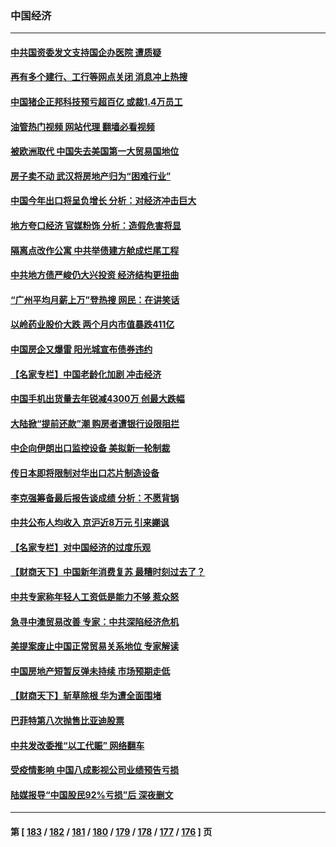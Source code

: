 ### 中国经济
---
#### [中共国资委发文支持国企办医院 遭质疑](../../pages/ncid283/n13926159.md?02100445) 
#### [再有多个建行、工行等网点关闭 消息冲上热搜](../../pages/ncid283/n13926235.md?02100445) 
#### [中国猪企正邦科技预亏超百亿 或裁1.4万员工](../../pages/ncid283/n13925789.md?02100445) 
#### [油管热门视频 网站代理 翻墙必看视频](http://138.2.39.72:81/youtube.html?epic-marker?02100445)
#### [被欧洲取代 中国失去美国第一大贸易国地位](../../pages/ncid283/n13925575.md?02100445) 
#### [房子卖不动 武汉将房地产归为“困难行业”](../../pages/ncid283/n13925300.md?02100445) 
#### [中国今年出口将呈负增长 分析：对经济冲击巨大](../../pages/ncid283/n13924797.md?02100445) 
#### [地方夸口经济 官媒粉饰 分析：造假危害将显](../../pages/ncid283/n13924447.md?02100445) 
#### [隔离点改作公寓 中共举债建方舱成烂尾工程](../../pages/ncid283/n13924106.md?02100445) 
#### [中共地方债严峻仍大兴投资 经济结构更扭曲](../../pages/ncid283/n13924082.md?02100445) 
#### [“广州平均月薪上万”登热搜 网民：在讲笑话](../../pages/ncid283/n13923780.md?02100445) 
#### [以岭药业股价大跌 两个月内市值暴跌411亿](../../pages/ncid283/n13923641.md?02100445) 
#### [中国房企又爆雷 阳光城宣布债券违约](../../pages/ncid283/n13923436.md?02100445) 
#### [【名家专栏】中国老龄化加剧 冲击经济](../../pages/ncid283/n13919481.md?02100445) 
#### [中国手机出货量去年锐减4300万 创最大跌幅](../../pages/ncid283/n13923358.md?02100445) 
#### [大陆掀“提前还款”潮 购房者遭银行设限阻拦](../../pages/ncid283/n13922681.md?02100445) 
#### [中企向伊朗出口监控设备 美拟新一轮制裁](../../pages/ncid283/n13922626.md?02100445) 
#### [传日本即将限制对华出口芯片制造设备](../../pages/ncid283/n13922492.md?02100445) 
#### [李克强筹备最后报告谈成绩 分析：不愿背锅](../../pages/ncid283/n13922348.md?02100445) 
#### [中共公布人均收入 京沪近8万元 引来謿讽](../../pages/ncid283/n13922312.md?02100445) 
#### [【名家专栏】对中国经济的过度乐观](../../pages/ncid283/n13921749.md?02100445) 
#### [【财商天下】中国新年消费复苏 最糟时刻过去了？](../../pages/ncid283/n13921935.md?02100445) 
#### [中共专家称年轻人工资低是能力不够 惹众怒](../../pages/ncid283/n13921285.md?02100445) 
#### [急寻中澳贸易改善 专家：中共深陷经济危机](../../pages/ncid283/n13921153.md?02100445) 
#### [美提案废止中国正常贸易关系地位 专家解读](../../pages/ncid283/n13921230.md?02100445) 
#### [中国房地产短暂反弹未持续 市场预期走低](../../pages/ncid283/n13921193.md?02100445) 
#### [【财商天下】斩草除根 华为遭全面围堵](../../pages/ncid283/n13921248.md?02100445) 
#### [巴菲特第八次抛售比亚迪股票](../../pages/ncid283/n13921227.md?02100445) 
#### [中共发改委推“以工代赈” 网络翻车](../../pages/ncid283/n13921125.md?02100445) 
#### [受疫情影响 中国八成影视公司业绩预告亏损](../../pages/ncid283/n13921199.md?02100445) 
#### [陆媒报导“中国股民92%亏损”后 深夜删文](../../pages/ncid283/n13921080.md?02100445) 

---
#### 第 [ [183](./183.md?02100445) / [182](./182.md?02100445) / [181](./181.md?02100445) / [180](./180.md?02100445) / [179](./179.md?02100445) / [178](./178.md?02100445) / [177](./177.md?02100445) / [176](./176.md?02100445) ] 页

